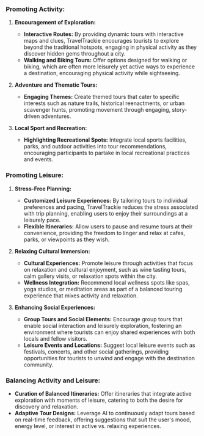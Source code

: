 ### Promoting Activity:

1. **Encouragement of Exploration:**
   - **Interactive Routes:** By providing dynamic tours with interactive maps and clues, TravelTrackie encourages tourists to explore beyond the traditional hotspots, engaging in physical activity as they discover hidden gems throughout a city.
   - **Walking and Biking Tours:** Offer options designed for walking or biking, which are often more leisurely yet active ways to experience a destination, encouraging physical activity while sightseeing.

2. **Adventure and Thematic Tours:**
   - **Engaging Themes:** Create themed tours that cater to specific interests such as nature trails, historical reenactments, or urban scavenger hunts, promoting movement through engaging, story-driven adventures.

3. **Local Sport and Recreation:**
   - **Highlighting Recreational Spots:** Integrate local sports facilities, parks, and outdoor activities into tour recommendations, encouraging participants to partake in local recreational practices and events.

### Promoting Leisure:

1. **Stress-Free Planning:**
   - **Customized Leisure Experiences:** By tailoring tours to individual preferences and pacing, TravelTrackie reduces the stress associated with trip planning, enabling users to enjoy their surroundings at a leisurely pace.
   - **Flexible Itineraries:** Allow users to pause and resume tours at their convenience, providing the freedom to linger and relax at cafes, parks, or viewpoints as they wish.

2. **Relaxing Cultural Immersion:**
   - **Cultural Experiences:** Promote leisure through activities that focus on relaxation and cultural enjoyment, such as wine tasting tours, calm gallery visits, or relaxation spots within the city.
   - **Wellness Integration:** Recommend local wellness spots like spas, yoga studios, or meditation areas as part of a balanced touring experience that mixes activity and relaxation.

3. **Enhancing Social Experiences:**
   - **Group Tours and Social Elements:** Encourage group tours that enable social interaction and leisurely exploration, fostering an environment where tourists can enjoy shared experiences with both locals and fellow visitors.
   - **Leisure Events and Locations:** Suggest local leisure events such as festivals, concerts, and other social gatherings, providing opportunities for tourists to unwind and engage with the destination community.

### Balancing Activity and Leisure:

- **Curation of Balanced Itineraries:** Offer itineraries that integrate active exploration with moments of leisure, catering to both the desire for discovery and relaxation.
- **Adaptive Tour Designs:** Leverage AI to continuously adapt tours based on real-time feedback, offering suggestions that suit the user's mood, energy level, or interest in active vs. relaxing experiences.
